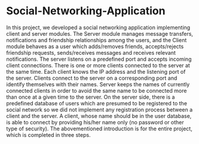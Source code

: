 # Social-Networking-Application
In this project, we developed a social networking application implementing client and server modules. 
The Server module manages message transfers, notifications and friendship relationships among the users, and the Client module behaves as a user which adds/removes friends, accepts/rejects friendship requests, sends/receives messages and receives relevant notifications.
The server listens on a predefined port and accepts incoming client connections. There is one or more clients connected to the server at the same time. Each client knows the IP address and the listening port of the server.
Clients connect to the server on a corresponding port and identify themselves with their names. Server keeps the names of currently connected clients in order to avoid the same name to be connected more than once at a given time to the server.
On the server side, there is a predefined database of users which are presumed to be registered to the social network so we did not implement any registration process between a client and the server.
A client, whose name should be in the user database, is able to connect by providing his/her name only (no password or other type of security). 
The abovementioned introduction is for the entire project, which is completed in three steps.
